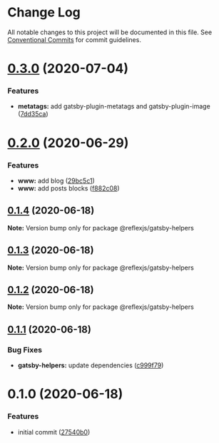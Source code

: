 # Change Log

All notable changes to this project will be documented in this file.
See [Conventional Commits](https://conventionalcommits.org) for commit guidelines.

# [0.3.0](https://github.com/reflexjs/reflex/compare/@reflexjs/gatsby-helpers@0.2.0...@reflexjs/gatsby-helpers@0.3.0) (2020-07-04)


### Features

* **metatags:** add gatsby-plugin-metatags and gatsby-plugin-image ([7dd35ca](https://github.com/reflexjs/reflex/commit/7dd35ca5a88f686f11a0f3772d4eaaa640842ba9))





# [0.2.0](https://github.com/reflexjs/reflex/compare/@reflexjs/gatsby-helpers@0.1.4...@reflexjs/gatsby-helpers@0.2.0) (2020-06-29)


### Features

* **www:** add blog ([29bc5c1](https://github.com/reflexjs/reflex/commit/29bc5c11148d4496a39e11591915328bc900fda4))
* **www:** add posts blocks ([f882c08](https://github.com/reflexjs/reflex/commit/f882c081b47da2e2ad325336ebb5fae45aeead49))





## [0.1.4](https://github.com/reflexjs/reflex/compare/@reflexjs/gatsby-helpers@0.1.3...@reflexjs/gatsby-helpers@0.1.4) (2020-06-18)

**Note:** Version bump only for package @reflexjs/gatsby-helpers





## [0.1.3](https://github.com/reflexjs/reflex/compare/@reflexjs/gatsby-helpers@0.1.2...@reflexjs/gatsby-helpers@0.1.3) (2020-06-18)

**Note:** Version bump only for package @reflexjs/gatsby-helpers





## [0.1.2](https://github.com/reflexjs/reflex/compare/@reflexjs/gatsby-helpers@0.1.1...@reflexjs/gatsby-helpers@0.1.2) (2020-06-18)

**Note:** Version bump only for package @reflexjs/gatsby-helpers





## [0.1.1](https://github.com/reflexjs/reflex/compare/@reflexjs/gatsby-helpers@0.1.0...@reflexjs/gatsby-helpers@0.1.1) (2020-06-18)


### Bug Fixes

* **gatsby-helpers:** update dependencies ([c999f79](https://github.com/reflexjs/reflex/commit/c999f799cf3008d64a9ff9871e6dac3e6767f9b4))





# 0.1.0 (2020-06-18)


### Features

* initial commit ([27540b0](https://github.com/reflexjs/reflex/commit/27540b022a849212a21894b05df928e5e6b19456))
